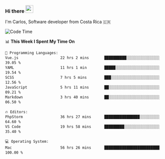 ### Hi there <img src="https://media.giphy.com/media/hvRJCLFzcasrR4ia7z/giphy.gif" width="25px" height="25px">

I'm Carlos, Software developer from Costa Rica 🇨🇷

[//]: # (<a href="https://app.daily.dev/carum98"><img src="https://github.com/carum98/carum98/blob/main/devcard.svg" width="400" alt="Carlos Umaña Acevedo's Dev Card"/></a>)


<!--START_SECTION:waka-->
![Code Time](http://img.shields.io/badge/Code%20Time-11%2C999%20hrs%2058%20mins-blue)

📊 **This Week I Spent My Time On** 

```text
💬 Programming Languages: 
Vue.js                   22 hrs 2 mins       ██████████░░░░░░░░░░░░░░░   39.05 % 
YAML                     11 hrs 1 min        █████░░░░░░░░░░░░░░░░░░░░   19.54 % 
SCSS                     7 hrs 5 mins        ███░░░░░░░░░░░░░░░░░░░░░░   12.56 % 
JavaScript               5 hrs 11 mins       ██░░░░░░░░░░░░░░░░░░░░░░░   09.21 % 
Markdown                 3 hrs 40 mins       ██░░░░░░░░░░░░░░░░░░░░░░░   06.50 % 

🔥 Editors: 
PhpStorm                 36 hrs 27 mins      ████████████████░░░░░░░░░   64.60 % 
VS Code                  19 hrs 58 mins      █████████░░░░░░░░░░░░░░░░   35.40 % 

💻 Operating System: 
Mac                      56 hrs 26 mins      █████████████████████████   100.00 % 
```


<!--END_SECTION:waka-->
